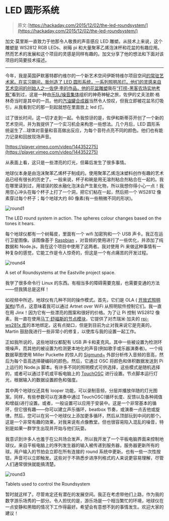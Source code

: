 # LED 圆形系统

> 原文:[https://hackaday.com/2015/12/02/the-led-roundsystem/](https://hackaday.com/2015/12/02/the-led-roundsystem/)

加文·莫里斯一直致力于他那令人敬畏的声音感应 LED 雕塑。从技术上来说，这个雕塑是 WS2812 RGB LEDs、树莓 pi 和大量聚苯乙烯泡沫杯和花盆的有趣应用。然而艺术的发展和这个项目的灵感是同样有趣的。加文分享了他的想法和下面对该项目的简要技术描述。

* * *

今年，我是英国萨默塞特郡约维尔的一个新艺术空间伊斯特维尔项目空间[的常驻艺术家。在实习期间，我创造了 LED 圆形系统，一系列照明吊灯。他们的灵感来自艺术空间的创始人之一佐伊·李的作品，他的](http://eastvilleproject.org.uk/)[花盆雕塑](https://www.flickr.com/photos/gusset/9981566496/in/album-72157636010266215/)我在[“打捞-黑客农场实地考察”](http://hackerfarm.net/salvage-2013/)看到过，这是一种由[乐队/噪音集体](http://hackerfarm.net/)组织的神奇神秘之旅，佐伊的丈夫法默·格林奇当时是其中的一员。他的[汽油罐合成器](http://manyandvaried.org.uk/wordpress/wp-content/uploads/2015/06/18772123415_5c91822baa_z.jpg)当然令人惊叹，但我立即被花盆吊灯吸引，从我看到它的那一刻起就想在里面放上 led 灯。

过了很长时间，这一切才走到一起。令我惊讶的是，佐伊和斯蒂芬开创了一个新的艺术空间，并为我提供了一个实习机会来构思一些想法。几个月后，LED 圆形系统诞生了…球体对音量和音高做出反应，为每个音符点亮不同的颜色。他们也有能力记录和回放现场声音。

[https://player.vimeo.com/video/144352275](https://player.vimeo.com/video/144352275)

从表面上看，这只是一些漂亮的灯光，但幕后发生了很多事情。

地球仪本身是由泡沫聚苯乙烯杯子制成的。使用聚苯乙烯泡沫塑料创作有趣的艺术品已经有很长的历史了。一般来说，杯子和碗是用无溶剂粘合剂粘合在一起的。我在哪里读到过，用错误的胶水融化泡沫会产生氰化物，所以我想你得小心一点！我用空心冲头在每个杯子上打了一个洞，把它们粘在一起，然后把一个 WS2812 像素穿过每个杯子；每个地球大约 80 像素(有一些稍微不同的形状)。

![round1](../Images/734551239598a2bec2176f9426460c3c.png)

The LED round system in action. The spheres colour changes based on the tones it hears.

每个地球仪都有一个树莓皮，里面有一个 wifi 加密狗和一个 USB 声卡。我正在运行卫星图像。该图像基于 [Raspbian](https://www.raspbian.org/) ，对音频的使用进行了一些优化，并添加了纯数据和 Node.js，我在这个项目中使用了这两者。我对使用 Pi 来做这种事情有一种复杂的感觉，它能工作是令人惊奇的，但这是一个有点痛苦的开发过程。

![round4](../Images/22be2c630a0946d8108d61693060dd0f.png)

A set of Roundsystems at the Eastville project space.

我学了很多命令行 Linux 的东西。有相当多的障碍需要克服，也需要变通的方法——但我猜总是这样！

如视频中所述，地球仪有几种不同的操作模式。首先，它们是 OLA ( [开放式照明架构](https://www.openlighting.org/))节点，这意味着我可以通过 Artnet over WiFi 从照明软件控制它们。我一直在用 Jinx！因为它有一些漂亮的图案和很好的价格。为了让 Pi 控制 WS2812 像素，我一直在使用[马丁·舒福斯的节点模块](https://github.com/beyondscreen/node-rpi-ws281x-native)，它提供了对杰瑞米·加夫的 [rpi-ws281x 库](https://github.com/jgarff/rpi_ws281x)的本地绑定。这有点拗口，但是到目前为止对我来说它是完美的，Martin 鼓励我进行一些非常小的修复，以使库与我的设置一起工作。

正如我所说的，这些地球仪都配有 USB 声卡和麦克风。其中一些被设置为检测环境噪声，而其他的被设置为检测更本地化的声音(例如歌手或乐器演奏者)。一个纯数据草图使用 Miller Puckette 的惊人的 [Sigmund~](http://vud.org/max/) 外部分析传入音频的音高，然后为每个音高选择硬编码的颜色。然后，它通过 OSC 将颜色和体积数据发送到 Pi 上运行的 Node.js 脚本。有许多不同的照明模式可供选择，这些模式是随机选择的，或者可以通过手机或平板电脑上的 [TouchOSC](http://hexler.net/software/touchosc) 进行设置。节点脚本运行灯光，根据输入的数据设置颜色和强度。

其中两个地球仪还具有 looper 功能，可以录制音频，分层并播放伴随的灯光图案。同样，有些参数可以在演奏中通过 TouchOSC(循环长度、反馈以及各种阈值和增益)进行设置。或者，一般设置可以应用于安装中。这是一个非常基本的循环，但它很有趣——你可以建立声乐循环，beatbox 节奏，或演奏一点吉他或旋律。然后，您可以在另一个地球仪上添加更多循环，然后从顶部玩到中间的那个。这是一个非常有趣的效果，对我来说有点像教堂。但也很容易陷入混乱的噪音，特别是如果一群学生出现并开始与他们玩耍。

我意识到许多人也羞于在公共场合发声，所以我开发了一个平板电脑界面来控制地球仪。来自平板电脑上的序列发生器的输入被传递到服务器，服务器更新所有的球。用户输入的节拍会立即在所有连接的 round 系统中更新。也有一些一次性按钮，声音可以立即触发。这些对于不熟悉步进序列格式的人来说更容易理解，尽管人们通常很快就能搞清楚。

![round3](../Images/d257600341eba542038efc2add3bcf72.png)

Tablets used to control the Roundsystem

暂时就这样了。尽管肯定还有潜在的发展空间。我正在考虑带他们上路，作为我的数字游乐场秀的一部分。令人担忧的是，游乐场是一个相当繁忙的环境，地球仪在一点安静和黑暗的情况下工作得最好。希望会有意想不到的事情发生。欢迎大家的建议！